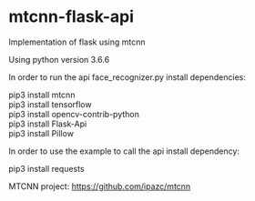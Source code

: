 # mtcnn-flask-api
Implementation of flask using mtcnn


Using python version 3.6.6

In order to run the api face_recognizer.py install dependencies:

pip3 install mtcnn <br />
pip3 install tensorflow <br />
pip3 install opencv-contrib-python <br />
pip3 install Flask-Api <br />
pip3 install Pillow 

In order to use the example to call the api install dependency:

pip3 install requests


MTCNN project: https://github.com/ipazc/mtcnn <br />
